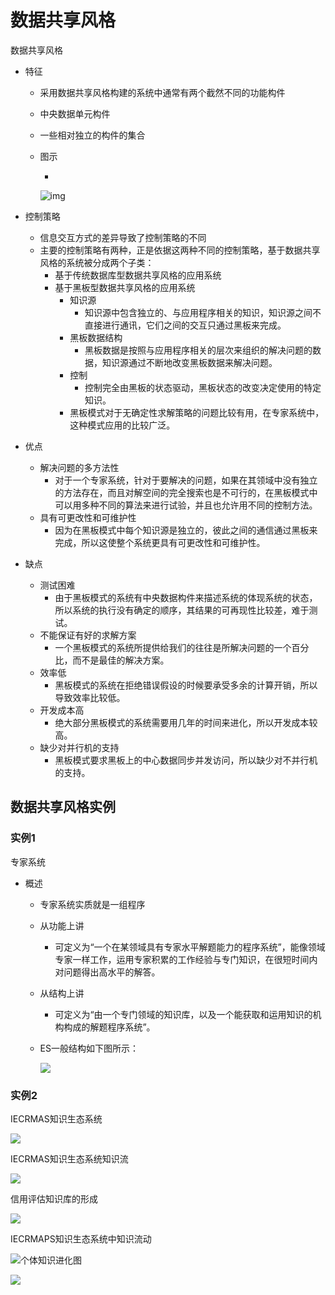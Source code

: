 # 数据共享风格

数据共享风格

- 特征

  - 采用数据共享风格构建的系统中通常有两个截然不同的功能构件

  - 中央数据单元构件

  - 一些相对独立的构件的集合

  - 图示

    - 

      ![img](https://cdn.jsdelivr.net/gh/ZanderZhao/images/img2020/20200115191926.png)

- 控制策略

  - 信息交互方式的差异导致了控制策略的不同
  - 主要的控制策略有两种，正是依据这两种不同的控制策略，基于数据共享风格的系统被分成两个子类：
    - 基于传统数据库型数据共享风格的应用系统
    - 基于黑板型数据共享风格的应用系统
      - 知识源
        - 知识源中包含独立的、与应用程序相关的知识，知识源之间不直接进行通讯，它们之间的交互只通过黑板来完成。
      - 黑板数据结构
        - 黑板数据是按照与应用程序相关的层次来组织的解决问题的数据，知识源通过不断地改变黑板数据来解决问题。
      - 控制
        - 控制完全由黑板的状态驱动，黑板状态的改变决定使用的特定知识。
      - 黑板模式对于无确定性求解策略的问题比较有用，在专家系统中，这种模式应用的比较广泛。 

- 优点

  - 解决问题的多方法性
    - 对于一个专家系统，针对于要解决的问题，如果在其领域中没有独立的方法存在，而且对解空间的完全搜索也是不可行的，在黑板模式中可以用多种不同的算法来进行试验，并且也允许用不同的控制方法。
  - 具有可更改性和可维护性
    - 因为在黑板模式中每个知识源是独立的，彼此之间的通信通过黑板来完成，所以这使整个系统更具有可更改性和可维护性。

- 缺点

  - 测试困难
    - 由于黑板模式的系统有中央数据构件来描述系统的体现系统的状态，所以系统的执行没有确定的顺序，其结果的可再现性比较差，难于测试。
  - 不能保证有好的求解方案
    - 一个黑板模式的系统所提供给我们的往往是所解决问题的一个百分比，而不是最佳的解决方案。
  - 效率低
    - 黑板模式的系统在拒绝错误假设的时候要承受多余的计算开销，所以导致效率比较低。
  - 开发成本高
    - 绝大部分黑板模式的系统需要用几年的时间来进化，所以开发成本较高。
  - 缺少对并行机的支持
    - 黑板模式要求黑板上的中心数据同步并发访问，所以缺少对不并行机的支持。

## 数据共享风格实例

### 实例1
专家系统

  - 概述

    - 专家系统实质就是一组程序
    - 从功能上讲
      - 可定义为“一个在某领域具有专家水平解题能力的程序系统”，能像领域专家一样工作，运用专家积累的工作经验与专门知识，在很短时间内对问题得出高水平的解答。
    - 从结构上讲
      - 可定义为“由一个专门领域的知识库，以及一个能获取和运用知识的机构构成的解题程序系统”。

    - ES一般结构如下图所示：

      ![](https://raw.githubusercontent.com/ZanderZhao/images/master/img2019/20191221171925.png)

      

### 实例2 

 IECRMAS知识生态系统

![](https://raw.githubusercontent.com/ZanderZhao/images/master/img2019/20191221172012.png)

IECRMAS知识生态系统知识流 

![](https://raw.githubusercontent.com/ZanderZhao/images/master/img2019/20191221172302.png)

信用评估知识库的形成 

![](https://raw.githubusercontent.com/ZanderZhao/images/master/img2019/20191221172342.png)

IECRMAPS知识生态系统中知识流动 

![](https://raw.githubusercontent.com/ZanderZhao/images/master/img2019/20191221172404.png)个体知识进化图 

![](https://raw.githubusercontent.com/ZanderZhao/images/master/img2019/20191221172425.png)





















